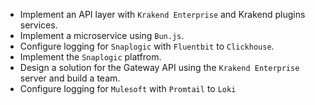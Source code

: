 - Implement an API layer with `Krakend Enterprise` and Krakend plugins services.
- Implement a microservice using `Bun.js`.
- Configure logging for `Snaplogic` with `Fluentbit` to `Clickhouse`.
- Implement the `Snaplogic` platfrom.
- Design a solution for the Gateway API using the `Krakend Enterprise` server and build a team.
- Configure logging for `Mulesoft` with `Promtail` to `Loki`
